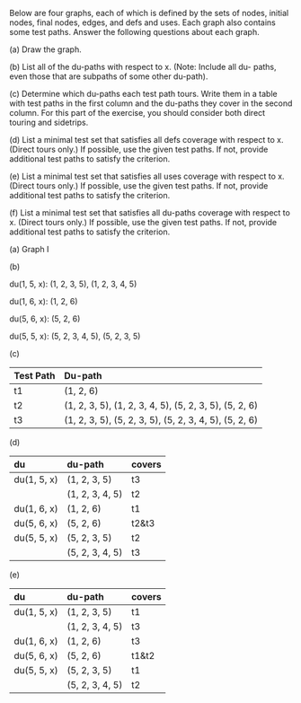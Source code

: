 Below are four graphs, each of which is defined by the sets of nodes,
initial nodes, final nodes, edges, and defs and uses. Each graph also
contains some test paths. Answer the following questions about each
graph.

(a) Draw the graph.

(b) List all of the du-paths with respect to x. (Note: Include all du-
paths, even those that are subpaths of some other du-path).

(c) Determine which du-paths each test path tours. Write them in a
table with test paths in the first column and the du-paths they
cover in the second column. For this part of the exercise, you
should consider both direct touring and sidetrips.

(d) List a minimal test set that satisfies all defs coverage with
respect to x. (Direct tours only.) If possible, use the given test
paths. If not, provide additional test paths to satisfy the criterion.

(e) List a minimal test set that satisfies all uses coverage with
respect to x. (Direct tours only.) If possible, use the given test
paths. If not, provide additional test paths to satisfy the criterion.

(f) List a minimal test set that satisfies all du-paths coverage with
respect to x. (Direct tours only.) If possible, use the given test
paths. If not, provide additional test paths to satisfy the criterion.

(a) Graph I


(b) 

du(1, 5, x): (1, 2, 3, 5), (1, 2, 3, 4, 5)

du(1, 6, x): (1, 2, 6)

du(5, 6, x): (5, 2, 6)

du(5, 5, x): (5, 2, 3, 4, 5), (5, 2, 3, 5)

(c) 

|Test Path|Du-path|
|:--------|:------|
|t1       |(1, 2, 6)|
|t2       |(1, 2, 3, 5), (1, 2, 3, 4, 5), (5, 2, 3, 5), (5, 2, 6)|
|t3       |(1, 2, 3, 5), (5, 2, 3, 5), (5, 2, 3, 4, 5), (5, 2, 6)|

(d)

|du         |du-path|covers|
|:----------|:------|:-----|
|du(1, 5, x)|(1, 2, 3, 5)|t3|
|           |(1, 2, 3, 4, 5)|t2|
|du(1, 6, x)|(1, 2, 6)|t1|
|du(5, 6, x)|(5, 2, 6)|t2&t3|
|du(5, 5, x)|(5, 2, 3, 5)|t2|
|           |(5, 2, 3, 4, 5)|t3|

(e) 

|du         |du-path|covers|
|:----------|:------|:-----|
|du(1, 5, x)|(1, 2, 3, 5)|t1|
|           |(1, 2, 3, 4, 5)|t3|
|du(1, 6, x)|(1, 2, 6)|t3|
|du(5, 6, x)|(5, 2, 6)|t1&t2|
|du(5, 5, x)|(5, 2, 3, 5)|t1|
|           |(5, 2, 3, 4, 5)|t2|